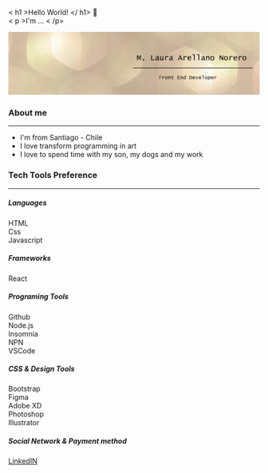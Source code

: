 < h1 >Hello World! </ h1> 👋  
< p >I'm ... < /p>

<img src="Laura-Arellano.png"/>

<h3>About me</h3>
<hr/>

- I'm from Santiago - Chile
- I love transform programming in art
- I love to spend time with my son, my dogs and my work

<h3>Tech Tools Preference</h3>
<hr/>

<h5>Languages</h5>
<div >HTML</div> <div>Css</div> <div>Javascript</div>

<h5>Frameworks</h5>
<div>React</div>

<h5>Programing Tools</h5>
<div>Github</div> <div>Node.js</div> <div>Insomnia</div> <div>NPN</div> <div>VSCode</div>

<h5>CSS & Design Tools</h5>
<div>Bootstrap</div> <div>Figma</div> <div>Adobe XD</div> <div>Photoshop</div> <div>Illustrator</div>

<h5>Social Network & Payment method</h5>
<div><a href="https://www.linkedin.com/in/m-laura-arellano/">LinkedIN</a></div>




<!--
**marellanorero/marellanorero** is a ✨ _special_ ✨ repository because its `README.md` (this file) appears on your GitHub profile.

Here are some ideas to get you started:

- 🔭 I’m currently working on ...
- 🌱 I’m currently learning ...
- 👯 I’m looking to collaborate on ...
- 🤔 I’m looking for help with ...
- 💬 Ask me about ...
- 📫 How to reach me: ...
- 😄 Pronouns: ...
- ⚡ Fun fact: ...
-->
